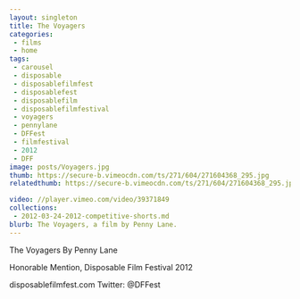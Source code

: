 ```yaml
---
layout: singleton
title: The Voyagers
categories:
 - films
 - home
tags:
 - carousel
 - disposable
 - disposablefilmfest
 - disposablefest
 - disposablefilm
 - disposablefilmfestival
 - voyagers
 - pennylane
 - DFFest
 - filmfestival
 - 2012
 - DFF
image: posts/Voyagers.jpg
thumb: https://secure-b.vimeocdn.com/ts/271/604/271604368_295.jpg
relatedthumb: https://secure-b.vimeocdn.com/ts/271/604/271604368_295.jpg

video: //player.vimeo.com/video/39371849
collections:
 - 2012-03-24-2012-competitive-shorts.md
blurb: The Voyagers, a film by Penny Lane.
---
```


The Voyagers
By Penny Lane

Honorable Mention, Disposable Film Festival 2012

disposablefilmfest.com
Twitter: @DFFest